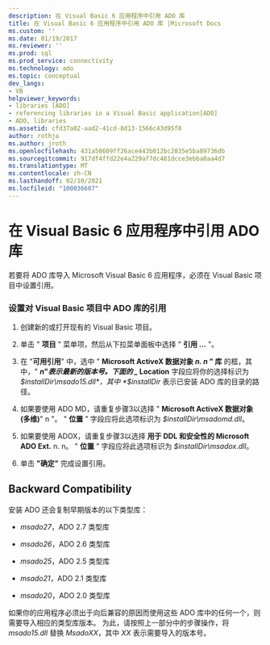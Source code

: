 ```yaml
---
description: 在 Visual Basic 6 应用程序中引用 ADO 库
title: 在 Visual Basic 6 应用程序中引用 ADO 库 |Microsoft Docs
ms.custom: ''
ms.date: 01/19/2017
ms.reviewer: ''
ms.prod: sql
ms.prod_service: connectivity
ms.technology: ado
ms.topic: conceptual
dev_langs:
- VB
helpviewer_keywords:
- libraries [ADO]
- referencing libraries in a Visual Basic application[ADO]
- ADO, libraries
ms.assetid: cfd37a82-aad2-41cd-8d13-1566c43d95f0
author: rothja
ms.author: jroth
ms.openlocfilehash: 431a58609ff26ace443b012bc2835e5ba89736db
ms.sourcegitcommit: 917df4ffd22e4a229af7dc481dcce3ebba0aa4d7
ms.translationtype: MT
ms.contentlocale: zh-CN
ms.lasthandoff: 02/10/2021
ms.locfileid: "100036607"
---
```

# <a name="referencing-the-ado-libraries-in-a-visual-basic-6-application"></a>在 Visual Basic 6 应用程序中引用 ADO 库
若要将 ADO 库导入 Microsoft Visual Basic 6 应用程序，必须在 Visual Basic 项目中设置引用。  
  
### <a name="to-set-a-reference-to-the-ado-libraries-in-a-visual-basic-project"></a>设置对 Visual Basic 项目中 ADO 库的引用  
  
1.  创建新的或打开现有的 Visual Basic 项目。  
  
2.  单击 " **项目** " 菜单项，然后从下拉菜单面板中选择 " **引用 ...** "。  
  
3.  在 "**可用引用**" 中，选中 " **Microsoft ActiveX 数据对象 *n. n* " 库** 的框，其中，" **_n_"*表示最新的版本号。下面的 _* Location** 字段应将你的选择标识为 *$installDir\msado15.dll*，其中 *$installDir* 表示已安装 ADO 库的目录的路径。  
  
4.  如果要使用 ADO MD，请重复步骤3以选择 " **Microsoft ActiveX 数据对象 (多维)**" n "。 " **位置** " 字段应将此选项标识为 *$installDir\msadomd.dll*。  
  
5.  如果要使用 ADOX，请重复步骤3以选择 **用于 DDL 和安全性的 Microsoft ADO Ext.** n. n。 " **位置** " 字段应将此选项标识为 *$installDir\msadox.dll*。  
  
6.  单击 **"确定"** 完成设置引用。  
  
## <a name="backward-compatibility"></a>Backward Compatibility  
 安装 ADO 还会复制早期版本的以下类型库：  
  
-   *msado27*，ADO 2.7 类型库  
  
-   *msado26*，ADO 2.6 类型库  
  
-   *msado25*，ADO 2.5 类型库  
  
-   *msado21*，ADO 2.1 类型库  
  
-   *msado20*，ADO 2.0 类型库  
  
 如果你的应用程序必须出于向后兼容的原因而使用这些 ADO 库中的任何一个，则需要导入相应的类型库版本。 为此，请按照上一部分中的步骤操作，将 *msado15.dll* 替换 *MsadoXX*，其中 *XX* 表示需要导入的版本号。
